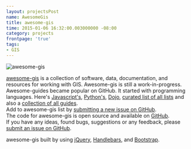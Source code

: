 ```yaml
---
layout: projectsPost
name: AwesomeGis
title: awesome-gis
time: 2015-01-06 16:32:00.003000000 -08:00
category: projects
frontpage: 'true'
tags: 
- GIS
---
```


<img class="imageInCenter" title="awesome-gis" src="{{ site.imgFolder_projects }}{{ page.name }}/awesome-gis.png">

[awesome-gis](http://www.amreldib.com/awesome-gis/) is a collection of software, data, documentation, and resources for working with GIS. Awesome-gis is still a work-in-progress.  
Awesome-guides became popular on GitHub. It started with programming languages. Here's <a href="https://github.com/sorrycc/awesome-javascript" target="_blank">Javascript's</a>, <a href="https://github.com/vinta/awesome-python" target="_blank">Python's</a>, <a href="https://github.com/peterkokot/awesome-dojo" target="_blank">Dojo</a>, <a href="https://github.com/sindresorhus/awesome" target="_blank">curated list of all lists</a> and also a <a href="https://github.com/panzhangwang/getAwesomeness" target="_blank">collection of all guides</a>.  
Add to awesome-gis list by <a href="https://github.com/AmrEldib/awesome-gis/issues/new" target="_blank">submitting a new issue on GitHub</a>.  
The code for awesome-gis is open source and available on <a href="https://github.com/AmrEldib/awesome-gis" target="_blank">GitHub</a>.  
If you have any ideas, found bugs, suggestions or any feedback, please <a href="https://github.com/AmrEldib/awesome-gis/issues/new" target="_blank">submit an issue on GitHub</a>.  
  
awesome-gis built by using <a href="http://jquery.com/" target="_blank">jQuery</a>, <a href="http://handlebarsjs.com/" target="_blank">Handlebars</a>, and <a href="http://getbootstrap.com/" target="_blank">Bootstrap</a>.  